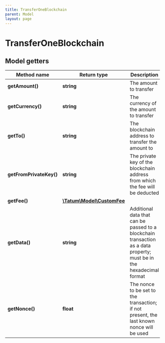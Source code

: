 ```yaml
---
title: TransferOneBlockchain
parent: Model
layout: page
---
```


# TransferOneBlockchain

## Model getters

Method name | Return type | Description | Notes
------------ | ------------- | ------------- | -------------
**getAmount()** | **string** | The amount to transfer | ex.: `100000`
**getCurrency()** | **string** | The currency of the amount to transfer | ex.: `ONE`
**getTo()** | **string** | The blockchain address to transfer the amount to | ex.: `0x687422eEA2cB73B5d3e242bA5456b782919AFc85`
**getFromPrivateKey()** | **string** | The private key of the blockchain address from which the fee will be deducted | ex.: `0x05e150c73f1920ec14caa1e0b6aa09940899678051a78542840c2668ce5080c2`
**getFee()** | [**\Tatum\Model\CustomFee**](../CustomFee) |  | ex.: `null` [optional]
**getData()** | **string** | Additional data that can be passed to a blockchain transaction as a data property; must be in the hexadecimal format | ex.: `4d79206e6f746520746f2074686520726563697069656e74` [optional]
**getNonce()** | **float** | The nonce to be set to the transaction; if not present, the last known nonce will be used | ex.: `null` [optional]

